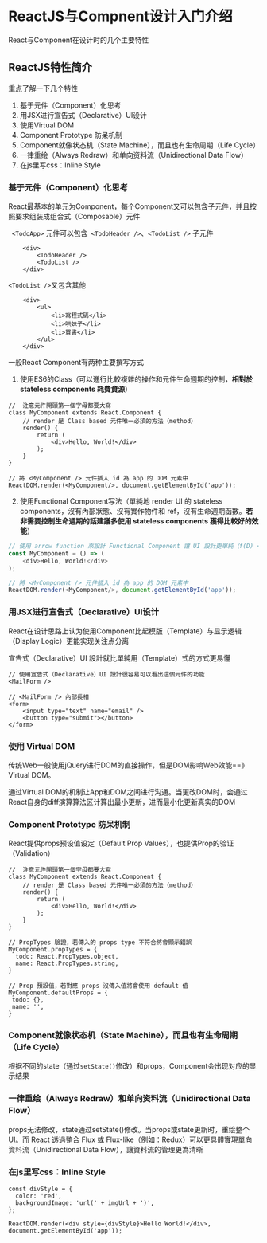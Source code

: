# ReactJS与Compnent设计入门介绍

React与Component在设计时的几个主要特性

## ReactJS特性简介

重点了解一下几个特性

1. 基于元件（Component）化思考
2. 用JSX进行宣告式（Declarative）UI设计
3. 使用Virtual DOM
4. Component Prototype 防呆机制
5. Component就像状态机（State Machine），而且也有生命周期（Life Cycle）
6. 一律重绘（Always Redraw）和单向资料流（Unidirectional Data Flow）
7. 在js里写css：Inline Style

### 基于元件（Component）化思考

React最基本的单元为Component，每个Component又可以包含子元件，并且按照要求组装成组合式（Composable）元件

` <TodoApp>` 元件可以包含` <TodoHeader />`、`<TodoList />` 子元件

```react
	<div>
		<TodoHeader />
		<TodoList />
	</div>
```

`<TodoList />`又包含其他

```react
	<div>
		<ul>
			<li>寫程式碼</li>
			<li>哄妹子</li>
			<li>買書</li>
		</ul>
	</div>
```

一般React Component有两种主要撰写方式

1. 使用ES6的Class（可以進行比較複雜的操作和元件生命週期的控制，**相對於 stateless components 耗費資源**）

```react
//  注意元件開頭第一個字母都要大寫
class MyComponent extends React.Component {
	// render 是 Class based 元件唯一必須的方法（method）
	render() {
		return (
			<div>Hello, World!</div>
		);
	}
}

// 將 <MyComponent /> 元件插入 id 為 app 的 DOM 元素中
ReactDOM.render(<MyComponent/>, document.getElementById('app'));
```

2. 使用Functional Component写法（單純地 render UI 的 stateless components，沒有內部狀態、沒有實作物件和 ref，沒有生命週期函數。**若非需要控制生命週期的話建議多使用 stateless components 獲得比較好的效能**）

```javascript
// 使用 arrow function 來設計 Functional Component 讓 UI 設計更單純（f(D) => UI），減少副作用（side effect）
const MyComponent = () => (
	<div>Hello, World!</div>
);

// 將 <MyComponent /> 元件插入 id 為 app 的 DOM 元素中
ReactDOM.render(<MyComponent/>, document.getElementById('app'));
```

### 用JSX进行宣告式（Declarative）UI设计

React在设计思路上认为使用Component比起模版（Template）与显示逻辑（Display Logic）更能实现关注点分离

宣告式（Declarative）UI 設計就比單純用（Template）式的方式更易懂

```react
// 使用宣告式（Declarative）UI 設計很容易可以看出這個元件的功能
<MailForm />

// <MailForm /> 內部長相
<form>
	<input type="text" name="email" />
	<button type="submit"></button>
</form>
```

### 使用 Virtual DOM

传统Web一般使用jQuery进行DOM的直接操作，但是DOM影响Web效能==》Virtual DOM。

通过Virtual DOM的机制让App和DOM之间进行沟通。当更改DOM时，会通过React自身的diff演算算法区计算出最小更新，进而最小化更新真实的DOM

### Component Prototype 防呆机制

React提供props预设值设定（Default Prop Values），也提供Prop的验证（Validation）

```react
//  注意元件開頭第一個字母都要大寫
class MyComponent extends React.Component {
	// render 是 Class based 元件唯一必須的方法（method）
	render() {
		return (
			<div>Hello, World!</div>
		);
	}
}

// PropTypes 驗證，若傳入的 props type 不符合將會顯示錯誤
MyComponent.propTypes = {
  todo: React.PropTypes.object,
  name: React.PropTypes.string,
}

// Prop 預設值，若對應 props 沒傳入值將會使用 default 值
MyComponent.defaultProps = {
 todo: {}, 
 name: '', 
}
```

### Component就像状态机（State Machine），而且也有生命周期（Life Cycle）

根据不同的state（通过`setState()`修改）和props，Component会出现对应的显示结果

### 一律重绘（Always Redraw）和单向资料流（Unidirectional Data Flow）

props无法修改，state通过setState()修改。当props或state更新时，重绘整个UI。而 React 透過整合 Flux 或 Flux-like（例如：Redux）可以更具體實現單向資料流（Unidirectional Data Flow），讓資料流的管理更為清晰

### 在js里写css：Inline Style

```react
const divStyle = {
  color: 'red',
  backgroundImage: 'url(' + imgUrl + ')',
};

ReactDOM.render(<div style={divStyle}>Hello World!</div>, document.getElementById('app'));
```

